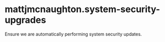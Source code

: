 # mattjmcnaughton.system-security-upgrades

Ensure we are automatically performing system security updates.
